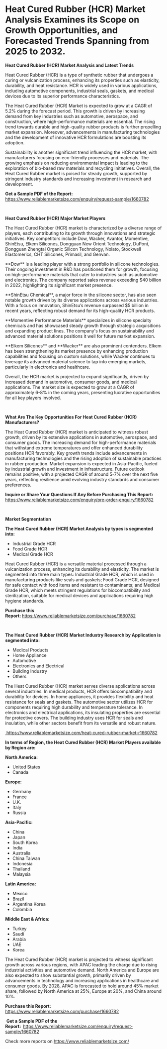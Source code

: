 <p><h1>Heat Cured Rubber (HCR) Market Analysis Examines its Scope on Growth Opportunities, and Forecasted Trends Spanning from 2025 to 2032.</h1></p><p><strong>Heat Cured Rubber (HCR) Market Analysis and Latest Trends</strong></p>
<p><p>Heat Cured Rubber (HCR) is a type of synthetic rubber that undergoes a curing or vulcanization process, enhancing its properties such as elasticity, durability, and heat resistance. HCR is widely used in various applications, including automotive components, industrial seals, gaskets, and medical devices due to its superior performance characteristics.</p><p>The Heat Cured Rubber (HCR) Market is expected to grow at a CAGR of 5.2% during the forecast period. This growth is driven by increasing demand from key industries such as automotive, aerospace, and construction, where high-performance materials are essential. The rising trend towards durable and high-quality rubber products is further propelling market expansion. Moreover, advancements in manufacturing technologies and the development of innovative HCR formulations are boosting its adoption.</p><p>Sustainability is another significant trend influencing the HCR market, with manufacturers focusing on eco-friendly processes and materials. The growing emphasis on reducing environmental impact is leading to the exploration of bio-based raw materials and recycling initiatives. Overall, the Heat Cured Rubber market is poised for steady growth, supported by stringent industry standards and increasing investment in research and development.</p></p>
<p><strong>Get a Sample PDF of the Report:&nbsp;</strong> <a href="https://www.reliablemarketsize.com/enquiry/request-sample/1660782?utm_campaign=2444&utm_medium=2&utm_source=Github&utm_content=ia&utm_term=29032025&utm_id=heat-cured-rubber-hcr">https://www.reliablemarketsize.com/enquiry/request-sample/1660782</a></p>
<p>&nbsp;</p>
<p><strong>Heat Cured Rubber (HCR) Major Market Players</strong></p>
<p><p>The Heat Cured Rubber (HCR) market is characterized by a diverse range of players, each contributing to its growth through innovations and strategic initiatives. Key competitors include Dow, Wacker, Avantor, Momentive, ShinEtsu, Elkem Silicones, Dongguan New Orient Technology, DuPont, Dongguan Zhengtai Organic Silicon Technology, Nolato, Stockwell Elastomerics, CHT Silicones, Primasil, and Genvan.</p><p>**Dow** is a leading player with a strong portfolio in silicone technologies. Their ongoing investment in R&D has positioned them for growth, focusing on high-performance materials that cater to industries such as automotive and electronics. The company reported sales revenue exceeding $40 billion in 2022, highlighting its significant market presence.</p><p>**ShinEtsu Chemical**, a major force in the silicone sector, has also seen notable growth driven by its diverse applications across various industries. With a focus on innovation, ShinEtsu’s revenue surpassed $5 billion in recent years, reflecting robust demand for its high-quality HCR products.</p><p>**Momentive Performance Materials** specializes in silicone specialty chemicals and has showcased steady growth through strategic acquisitions and expanding product lines. The company's focus on sustainability and advanced material solutions positions it well for future market expansion.</p><p>**Elkem Silicones** and **Wacker** are also prominent contenders. Elkem has been strengthening its market presence by enhancing production capabilities and focusing on custom solutions, while Wacker continues to leverage its advanced material science to tap into emerging markets, particularly in electronics and healthcare.</p><p>Overall, the HCR market is projected to expand significantly, driven by increased demand in automotive, consumer goods, and medical applications. The market size is expected to grow at a CAGR of approximately 6-8% in the coming years, presenting lucrative opportunities for all key players involved.</p></p>
<p>&nbsp;</p>
<p><strong>What Are The Key Opportunities For Heat Cured Rubber (HCR) Manufacturers?</strong></p>
<p><p>The Heat Cured Rubber (HCR) market is anticipated to witness robust growth, driven by its extensive applications in automotive, aerospace, and consumer goods. The increasing demand for high-performance materials that withstand extreme temperatures and offer enhanced durability positions HCR favorably. Key growth trends include advancements in manufacturing technologies and the rising adoption of sustainable practices in rubber production. Market expansion is expected in Asia-Pacific, fueled by industrial growth and investment in infrastructure. Future outlook remains positive, with a projected CAGR of around 5-7% over the next five years, reflecting resilience amid evolving industry standards and consumer preferences.</p></p>
<p><strong>Inquire or Share Your Questions If Any Before Purchasing This Report:</strong> <a href="https://www.reliablemarketsize.com/enquiry/pre-order-enquiry/1660782?utm_campaign=2444&utm_medium=2&utm_source=Github&utm_content=ia&utm_term=29032025&utm_id=heat-cured-rubber-hcr">https://www.reliablemarketsize.com/enquiry/pre-order-enquiry/1660782</a></p>
<p>&nbsp;</p>
<p><strong>Market Segmentation</strong></p>
<p><strong>The Heat Cured Rubber (HCR) Market Analysis by types is segmented into:</strong></p>
<p><ul><li>Industrial Grade HCR</li><li>Food Grade HCR</li><li>Medical Grade HCR</li></ul></p>
<p><p>Heat Cured Rubber (HCR) is a versatile material processed through a vulcanization process, enhancing its durability and elasticity. The market is segmented into three main types: Industrial Grade HCR, which is used in manufacturing products like seals and gaskets; Food Grade HCR, designed for safe contact with food items and resistant to contaminants; and Medical Grade HCR, which meets stringent regulations for biocompatibility and sterilization, suitable for medical devices and applications requiring high hygiene standards.</p></p>
<p><strong>Purchase this Report:&nbsp;</strong><a href="https://www.reliablemarketsize.com/purchase/1660782?utm_campaign=2444&utm_medium=2&utm_source=Github&utm_content=ia&utm_term=29032025&utm_id=heat-cured-rubber-hcr">https://www.reliablemarketsize.com/purchase/1660782</a></p>
<p>&nbsp;</p>
<p><strong>The Heat Cured Rubber (HCR) Market Industry Research by Application is segmented into:</strong></p>
<p><ul><li>Medical Products</li><li>Home Appliance</li><li>Automotive</li><li>Electronics and Electrical</li><li>Building Industry</li><li>Others</li></ul></p>
<p><p>The Heat Cured Rubber (HCR) market serves diverse applications across several industries. In medical products, HCR offers biocompatibility and durability for devices. In home appliances, it provides flexibility and heat resistance for seals and gaskets. The automotive sector utilizes HCR for components requiring high durability and temperature tolerance. In electronics and electrical applications, its insulating properties are essential for protective covers. The building industry uses HCR for seals and insulation, while other sectors benefit from its versatile and robust nature.</p></p>
<p><a href="https://www.reliablemarketsize.com/heat-cured-rubber-market-r1660782?utm_campaign=2444&utm_medium=2&utm_source=Github&utm_content=ia&utm_term=29032025&utm_id=heat-cured-rubber-hcr">&nbsp;https://www.reliablemarketsize.com/heat-cured-rubber-market-r1660782</a></p>
<p><strong>In terms of Region, the Heat Cured Rubber (HCR) Market Players available by Region are:</strong></p>
<p>
    <p> <strong> North America: </strong>
        <ul>
            <li>United States</li>
            <li>Canada</li>
        </ul>
        </p> 
    <p> <strong> Europe: </strong>
        <ul>
            <li>Germany</li>
            <li>France</li>
            <li>U.K.</li>
            <li>Italy</li>
            <li>Russia</li>
        </ul>
        </p> 
    <p> <strong> Asia-Pacific: </strong>
        <ul>
            <li>China</li>
            <li>Japan</li>
            <li>South Korea</li>
            <li>India</li>
            <li>Australia</li>
            <li>China Taiwan</li>
            <li>Indonesia</li>
            <li>Thailand</li>
            <li>Malaysia</li>
        </ul>
        </p> 
    <p> <strong> Latin America: </strong>
        <ul>
            <li>Mexico</li>
            <li>Brazil</li>
            <li>Argentina Korea</li>
            <li>Colombia</li>
        </ul>
        </p> 
    <p> <strong> Middle East & Africa: </strong>
        <ul>
            <li>Turkey</li>
            <li>Saudi</li>
            <li>Arabia</li>
            <li>UAE</li>
            <li>Korea</li>
        </ul>
    </p>
    </p>
<p><p>The Heat Cured Rubber (HCR) market is projected to witness significant growth across various regions, with APAC leading the charge due to rising industrial activities and automotive demand. North America and Europe are also expected to show substantial growth, primarily driven by advancements in technology and increasing applications in healthcare and consumer goods. By 2028, APAC is forecasted to hold around 45% market share, followed by North America at 25%, Europe at 20%, and China around 10%.</p></p>
<p><strong>Purchase this Report: </strong><a href="https://www.reliablemarketsize.com/purchase/1660782?utm_campaign=2444&utm_medium=2&utm_source=Github&utm_content=ia&utm_term=29032025&utm_id=heat-cured-rubber-hcr">https://www.reliablemarketsize.com/purchase/1660782</a></p>
<p>&nbsp;<strong>Get a Sample PDF of the Report:&nbsp;&nbsp;</strong><a href="https://www.reliablemarketsize.com/enquiry/request-sample/1660782?utm_campaign=2444&utm_medium=2&utm_source=Github&utm_content=ia&utm_term=29032025&utm_id=heat-cured-rubber-hcr">https://www.reliablemarketsize.com/enquiry/request-sample/1660782</a></p>
<p><strong></strong></p>
<p>Check more reports on <a href="https://www.reliablemarketsize.com/?utm_campaign=2444&utm_medium=2&utm_source=Github&utm_content=ia&utm_term=29032025&utm_id=heat-cured-rubber-hcr">https://www.reliablemarketsize.com/</a></p>